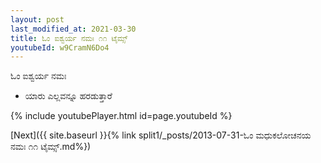 ```yaml
---
layout: post
last_modified_at: 2021-03-30
title: ಓಂ ಐಶ್ವರ್ಯ ನಮಃ ೧೧ ಟೈಮ್ಸ್
youtubeId: w9CramN6Do4
---
```

 
 
 ಓಂ ಐಶ್ವರ್ಯ ನಮಃ  
 
 -  ಯಾರು ಎಲ್ಲವನ್ನೂ ಹರಡುತ್ತಾರೆ 
 
  
 
  
 
 
 
 
 
 


{% include youtubePlayer.html id=page.youtubeId %}
 
[Next]({{ site.baseurl }}{% link  split1/_posts/2013-07-31-ಓಂ ಮಧುಕಲೋಚನಯ ನಮಃ ೧೧ ಟೈಮ್ಸ್.md%})
 
